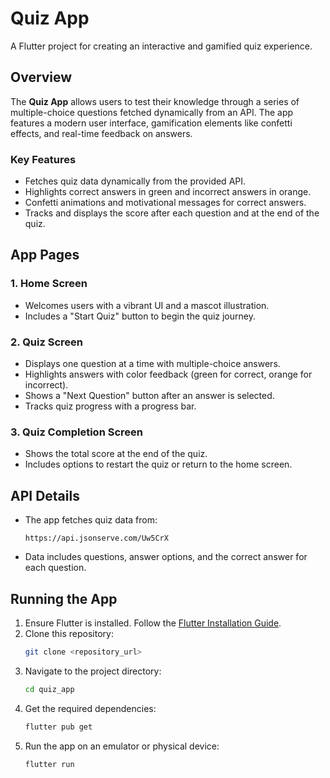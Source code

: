 # Quiz App

A Flutter project for creating an interactive and gamified quiz experience.

## Overview
The **Quiz App** allows users to test their knowledge through a series of multiple-choice questions fetched dynamically from an API. The app features a modern user interface, gamification elements like confetti effects, and real-time feedback on answers.

### Key Features
- Fetches quiz data dynamically from the provided API.
- Highlights correct answers in green and incorrect answers in orange.
- Confetti animations and motivational messages for correct answers.
- Tracks and displays the score after each question and at the end of the quiz.

## App Pages

### 1. Home Screen
- Welcomes users with a vibrant UI and a mascot illustration.
- Includes a "Start Quiz" button to begin the quiz journey.

### 2. Quiz Screen
- Displays one question at a time with multiple-choice answers.
- Highlights answers with color feedback (green for correct, orange for incorrect).
- Shows a "Next Question" button after an answer is selected.
- Tracks quiz progress with a progress bar.

### 3. Quiz Completion Screen
- Shows the total score at the end of the quiz.
- Includes options to restart the quiz or return to the home screen.

## API Details
- The app fetches quiz data from:
  ```
  https://api.jsonserve.com/Uw5CrX
  ```
- Data includes questions, answer options, and the correct answer for each question.

## Running the App

1. Ensure Flutter is installed. Follow the [Flutter Installation Guide](https://docs.flutter.dev/get-started/install).
2. Clone this repository:
   ```bash
   git clone <repository_url>
   ```
3. Navigate to the project directory:
   ```bash
   cd quiz_app
   ```
4. Get the required dependencies:
   ```bash
   flutter pub get
   ```
5. Run the app on an emulator or physical device:
   ```bash
   flutter run
   ```

